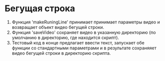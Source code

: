 # Бегущая строка 
1) Функция 'makeRuningLine' принимает принимает параметры видео и возвращает объект видео бегущей строки.
2) Функция 'saveVideo' сохраняет видео в указанную директорию (по умолчанию в директорию, где находится скрипт).
3) Тестовый код в конце предлагает ввести текст, запускает обе функции со стандартными параметрами и в результате сохраняяет видео бегущей строки в директорию скрипта.
